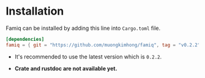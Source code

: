 # Installation

Famiq can be installed by adding this line into `Cargo.toml` file.
```toml
[dependencies]
famiq = { git = "https://github.com/muongkimhong/famiq", tag = "v0.2.2" }
```
- It's recommended to use the latest version which is `0.2.2`.

- **Crate and rustdoc are not available yet.**
